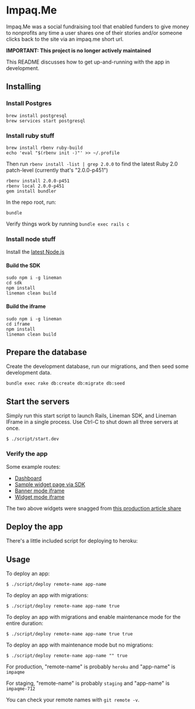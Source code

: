 # Impaq.Me

Impaq.Me was a social fundraising tool that enabled funders to give money to nonprofits any time a user shares one of their stories and/or someone clicks back to the site via an impaq.me short url.

**IMPORTANT: This project is no longer actively maintained**

This README discusses how to get up-and-running with the app in development.

## Installing

### Install Postgres

```
brew install postgresql
brew services start postgresql
```

### Install ruby stuff
```
brew install rbenv ruby-build
echo 'eval "$(rbenv init -)"' >> ~/.profile
```

Then run `rbenv install -list | grep 2.0.0` to find the latest Ruby 2.0 patch-level (currently that's "2.0.0-p451")

```
rbenv install 2.0.0-p451
rbenv local 2.0.0-p451
gem install bundler
```

In the repo root, run:

```
bundle
```

Verify things work by running `bundle exec rails c`

### Install node stuff

Install the [latest Node.js](http://nodejs.org)

#### Build the SDK

```
sudo npm i -g lineman
cd sdk
npm install
lineman clean build
```

#### Build the iframe

```
sudo npm i -g lineman
cd iframe
npm install
lineman clean build
```

## Prepare the database

Create the development database, run our migrations, and then seed some development data.

```
bundle exec rake db:create db:migrate db:seed
```

## Start the servers

Simply run this start script to launch Rails, Lineman SDK, and Lineman IFrame in a single process. Use Ctrl-C to shut down all three servers at once.

```
$ ./script/start.dev
```

### Verify the app

Some example routes:

* [Dashboard](http://localhost:3000/dashboard)
* [Sample widget page via SDK](http://localhost:8001/)
* [Banner mode iframe](http://localhost:8000/iframe?mode=banner&article_url=http%3A%2F%2Fvoiceofsandiego.org%2F2014%2F05%2F27%2Fmorning-report-the-lawyer-developers-love-to-hate%2F&article_title=Morning%20Report%3A%20The%20Lawyer%20Developers%20Love%20to%20Hate%20%7C%20Voice%20of%20San%20Diego)
* [Widget mode iframe](http://localhost:8000/iframe?mode=widget&article_url=http%3A%2F%2Fvoiceofsandiego.org%2F2014%2F05%2F27%2Fmorning-report-the-lawyer-developers-love-to-hate%2F&article_title=Morning%20Report%3A%20The%20Lawyer%20Developers%20Love%20to%20Hate%20%7C%20Voice%20of%20San%20Diego)

The two above widgets were snagged from [this production article share](http://voiceofsandiego.org/2014/05/27/morning-report-the-lawyer-developers-love-to-hate/?shared_via_impaq_me=true&utm_campaign=52e91025373635000ffa0200&utm_medium=social&utm_source=impaqme)

## Deploy the app

There's a little included script for deploying to heroku:

## Usage

To deploy an app:

```
$ ./script/deploy remote-name app-name
```

To deploy an app with migrations:

```
$ ./script/deploy remote-name app-name true
```

To deploy an app with migrations and enable maintenance mode for the entire duration:

```
$ ./script/deploy remote-name app-name true true
```

To deploy an app with maintenance mode but no migrations:

```
$ ./script/deploy remote-name app-name "" true
```

For production, "remote-name" is probably `heroku` and "app-name" is `impaqme`

For staging, "remote-name" is probably `staging` and "app-name" is `impaqme-712`

You can check your remote names with `git remote -v`.
